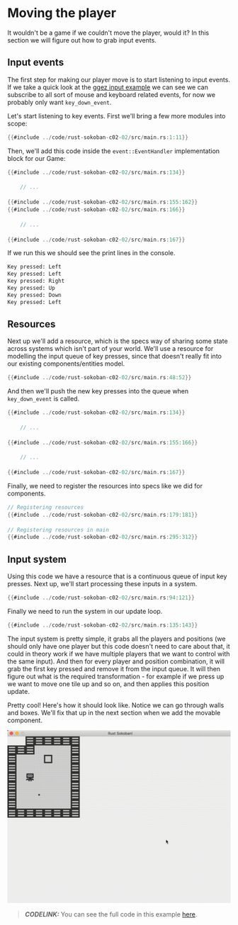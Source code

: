 # Moving the player

It wouldn't be a game if we couldn't move the player, would it? In this section we will figure out how to grab input events.

## Input events
The first step for making our player move is to start listening to input events. If we take a quick look at the [ggez input example](https://github.com/ggez/ggez/blob/master/examples/input_test.rs#L59) we can see we can subscribe to all sort of mouse and keyboard related events, for now we probably only want `key_down_event`.

Let's start listening to key events. First we'll bring a few more modules into scope:

```rust
{{#include ../code/rust-sokoban-c02-02/src/main.rs:1:11}}
```

Then, we'll add this code inside the `event::EventHandler` implementation block for our Game:

```rust
{{#include ../code/rust-sokoban-c02-02/src/main.rs:134}}

    // ...

{{#include ../code/rust-sokoban-c02-02/src/main.rs:155:162}}
{{#include ../code/rust-sokoban-c02-02/src/main.rs:166}}

    // ...

{{#include ../code/rust-sokoban-c02-02/src/main.rs:167}}
```

If we run this we should see the print lines in the console.

```
Key pressed: Left
Key pressed: Left
Key pressed: Right
Key pressed: Up
Key pressed: Down
Key pressed: Left
```

## Resources
Next up we'll add a resource, which is the specs way of sharing some state across systems which isn't part of your world. We'll use a resource for modelling the input queue of key presses, since that doesn't really fit into our existing components/entities model.

```rust
{{#include ../code/rust-sokoban-c02-02/src/main.rs:48:52}}
```

And then we'll push the new key presses into the queue when `key_down_event` is called.

```rust
{{#include ../code/rust-sokoban-c02-02/src/main.rs:134}}

    // ...

{{#include ../code/rust-sokoban-c02-02/src/main.rs:155:166}}

    // ...

{{#include ../code/rust-sokoban-c02-02/src/main.rs:167}}
```

Finally, we need to register the resources into specs like we did for components.

```rust
// Registering resources
{{#include ../code/rust-sokoban-c02-02/src/main.rs:179:181}}

// Registering resources in main
{{#include ../code/rust-sokoban-c02-02/src/main.rs:295:312}}
```

## Input system

Using this code we have a resource that is a continuous queue of input key presses. Next up, we'll start processing these inputs in a system.

```rust
{{#include ../code/rust-sokoban-c02-02/src/main.rs:94:121}}
```

Finally we need to run the system in our update loop.

```rust
{{#include ../code/rust-sokoban-c02-02/src/main.rs:135:143}}
```

The input system is pretty simple, it grabs all the players and positions (we should only have one player but this code doesn't need to care about that, it could in theory work if we have multiple players that we want to control with the same input). And then for every player and position combination, it will grab the first key pressed and remove it from the input queue. It will then figure out what is the required transformation - for example if we press up we want to move one tile up and so on, and then applies this position update.

Pretty cool! Here's how it should look like. Notice we can go through walls and boxes. We'll fix that up in the next section when we add the movable component.

![Moving player](./images/input.gif)

> **_CODELINK:_**  You can see the full code in this example [here](https://github.com/iolivia/rust-sokoban/tree/master/code/rust-sokoban-c02-02).
